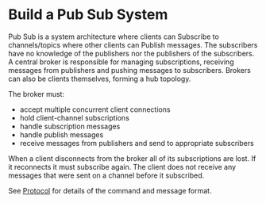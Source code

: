 # Build a Pub Sub System

Pub Sub is a system architecture where clients can Subscribe to channels/topics where other clients can Publish messages. The subscribers have no knowledge of the publishers nor the publishers of the subscribers. A central broker is responsible for managing subscriptions, receiving messages from publishers and pushing messages to subscribers. Brokers can also be clients themselves, forming a hub topology.

The broker must:
  * accept multiple concurrent client connections
  * hold client-channel subscriptions
  * handle subscription messages
  * handle publish messages
  * receive messages from publishers and send to appropriate subscribers

When a client disconnects from the broker all of its subscriptions are lost. If it reconnects it must subscribe again. The client does not receive any messages that were sent on a channel before it subscribed.

See [Protocol](protocol.md) for details of the command and message format.
